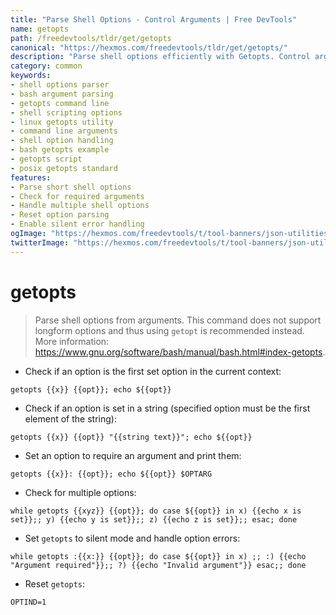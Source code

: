 ```yaml
---
title: "Parse Shell Options - Control Arguments | Free DevTools"
name: getopts
path: /freedevtools/tldr/get/getopts
canonical: "https://hexmos.com/freedevtools/tldr/get/getopts/"
description: "Parse shell options efficiently with Getopts. Control arguments and manage options in your shell scripts. Free online tool, no registration required."
category: common
keywords:
- shell options parser
- bash argument parsing
- getopts command line
- shell scripting options
- linux getopts utility
- command line arguments
- shell option handling
- bash getopts example
- getopts script
- posix getopts standard
features:
- Parse short shell options
- Check for required arguments
- Handle multiple shell options
- Reset option parsing
- Enable silent error handling
ogImage: "https://hexmos.com/freedevtools/t/tool-banners/json-utilities-banner.png"
twitterImage: "https://hexmos.com/freedevtools/t/tool-banners/json-utilities-banner.png"
---
```


# getopts

> Parse shell options from arguments.
> This command does not support longform options and thus using `getopt` is recommended instead.
> More information: <https://www.gnu.org/software/bash/manual/bash.html#index-getopts>.

- Check if an option is the first set option in the current context:

`getopts {{x}} {{opt}}; echo ${{opt}}`

- Check if an option is set in a string (specified option must be the first element of the string):

`getopts {{x}} {{opt}} "{{string text}}"; echo ${{opt}}`

- Set an option to require an argument and print them:

`getopts {{x}}: {{opt}}; echo ${{opt}} $OPTARG`

- Check for multiple options:

`while getopts {{xyz}} {{opt}}; do case ${{opt}} in x) {{echo x is set}};; y) {{echo y is set}};; z) {{echo z is set}};; esac; done`

- Set `getopts` to silent mode and handle option errors:

`while getopts :{{x:}} {{opt}}; do case ${{opt}} in x) ;; :) {{echo "Argument required"}};; ?) {{echo "Invalid argument"}} esac;; done`

- Reset `getopts`:

`OPTIND=1`
